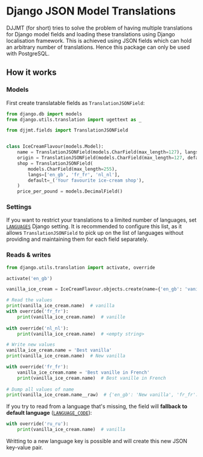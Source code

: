 # Django JSON Model Translations

DJJMT (for short) tries to solve the problem of having multiple translations for Django model fields
and loading these translations using Django localisation framework.
This is achieved using JSON fields which can hold an arbitrary number of translations.
Hence this package can only be used with PostgreSQL.

## How it works

### Models

First create translatable fields as `TranslationJSONField`:

```python
from django.db import models
from django.utils.translation import ugettext as _

from djjmt.fields import TranslationJSONField


class IceCreamFlavour(models.Model):
    name = TranslationJSONField(models.CharField(max_length=127), langs=['en_gb', 'fr_fr', 'nl_nl'])
    origin = TranslationJSONField(models.CharField(max_length=127, default=_('Homemade'))
    shop = TranslationJSONField(
        models.CharField(max_length=255), 
        langs=['en_gb', 'fr_fr', 'nl_nl'],
        default=_('Your favourite ice-cream shop'),
    )
    price_per_pound = models.DecimalField()
```

### Settings

If you want to restrict your translations to a limited number of languages, set [`LANGUAGES`](https://docs.djangoproject.com/en/2.0/ref/settings/#languages) Django setting. 
It is recommended to configure this list, as it allows `TranslationJSONField` to pick up on the list of languages 
without providing and maintaining them for each field separately.

### Reads & writes

```python
from django.utils.translation import activate, override

activate('en_gb')

vanilla_ice_cream = IceCreamFlavour.objects.create(name={'en_gb': 'vanilla', 'fr_fr': 'vanille'}, price_per_pound=50)

# Read the values
print(vanilla_ice_cream.name)  # vanilla
with override('fr_fr'):
    print(vanilla_ice_cream.name)  # vanille
    
with override('nl_nl'):
    print(vanilla_ice_cream.name)  # <empty string>

# Write new values
vanilla_ice_cream.name = 'Best vanilla'
print(vanilla_ice_cream.name)  # New vanilla

with override('fr_fr'):
    vanilla_ice_cream.name = 'Best vanille in French'
    print(vanilla_ice_cream.name)  # Best vanille in French
    
# Dump all values of name
print(vanilla_ice_cream.name__raw)  # {'en_gb': 'New vanilla', 'fr_fr': 'Best vanille in French', 'nl_nl': ''}
```

If you try to read from a language that's missing, the field will **fallback to default language** ([`LANGUAGE_CODE`](https://docs.djangoproject.com/en/2.0/ref/settings/#language-code)):

```python
with override('ru_ru'):
    print(vanilla_ice_cream.name)  # vanilla
```

Writting to a new language key is possible and will create this new JSON key-value pair.
